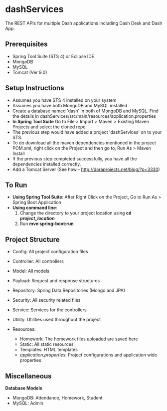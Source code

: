 
# dashServices
The REST APIs for multiple Dash applications including Dash Desk and Dash App.

 ## Prerequisites
 - Spring Tool Suite (STS 4) or Eclipse IDE
 - MongoDB
 - MySQL
 - Tomcat (Ver 9.0)
 
## Setup Instructions
- Assumes you have STS 4 installed on your system
- Assumes you have both MongoDB and MySQL installed
- Create a database named 'dash' in both of MongoDB and MySQL. Find the details in dashServices/src/main/resources/application.properties
- **In Spring Tool Suite** Go to File > Import > Maven > Existing Maven Projects and select the cloned repo.
- The previous step would have added a project 'dashServices' on to your STS.
- To do download all the maven dependencies mentioned in the project POM.xml, right click on the Project and then go to, Run As > Maven Install
- If the previous step completed successfully, you have all the dependencies installed correctly.
- Add a Tomcat Server (See how - http://doraprojects.net/blog/?p=3330)

## To Run
- **Using Spring Tool Suite**: After Right Click on the Project, Go to Run As > Spring Boot Application
- **Using command line**:
   1. Change the directory to your project location using **cd *project_location***
   2. Run **mvn spring-boot:run**
 
 
## Project Structure
  - Config: All project configuration files
  - Controller: All controllers
  - Model: All models
  - Payload: Request and response structures
  - Repository: Spring Data Repositories (Mongo and JPA)
  - Security: All security related files
  - Service: Services for the controllers
  - Utility: Utilities used throughout the project
  
- Resources:
  - Homework: The homework files uploaded are saved here
  - Static: All static resources
  - Templates: HTML templates
  - *application.properties*: Project configurations and application wide properties
  
 
 ## Miscellaneous
 **Database Models**
 - MongoDB: Attendance, Homework, Student
 - MySQL: Admin

